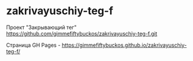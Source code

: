 # zakrivayuschiy-teg-f
Проект "Закрывающий тег"
https://github.com/gimmefiftybuckos/zakrivayuschiy-teg-f.git

Страница GH Pages - https://gimmefiftybuckos.github.io/zakrivayuschiy-teg-f/
